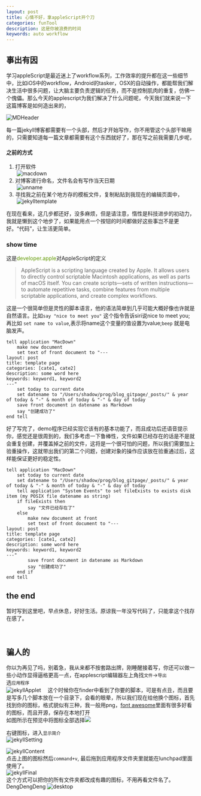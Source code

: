 ```yaml
---
layout: post
title: 心情不好，拿appleScript开个刀
categories: funTool
description: 这是你被浪费的时间
keywords: auto workflow
---
```


## 事出有因
学习appleScript是最近迷上了workflow系列，工作效率的提升都在这一些细节中，比如iOS中的workflow，Android的tasker，OSX的自动操作，都能帮我们解决生活中很多问题，让大脑主要负责逻辑的任务，而不是控制肌肉的重复，仿佛一个傀儡。那么今天的applescript为我们解决了什么问题呢，今天我们就来说一下这篇博客是如何造出来的，

![MDHeader](../image/appleScript/MDHeader.png)

    
每一篇jekyll博客都需要有一个头部，然后才开始写作，你不用管这个头部干嘛用的，只需要知道每一篇文章都需要有这个东西就好了，那在写之前我需要几步呢，

#### 之前的方式
1. 打开软件<br> ![macdown](../image/appleScript/macDownIcon.png)
2. 对博客进行命名，文件名会有写作当天日期<br> ![unname](../image/appleScript/unname.png)
3. 寻找我之前在某个地方存的模板文件，复制粘贴到我现在的编辑页面中，<br> ![jekylltemplate](../image/appleScript/Jekylltemplate.png)

在现在看来，这几步都还好，没多麻烦，但是请注意，惰性是科技进步的初动力，我就是懒到这个地步了，如果能用点一个按钮的时间都做好这些事岂不是更好。“代码”，让生活更简单。













### show time
这是<font color=#609900>developer.apple</font>对AppleScript的定义

>AppleScript is a scripting language created by Apple. It allows users to directly control scriptable Macintosh applications, as well as parts of macOS itself. You can create scripts—sets of written instructions—to automate repetitive tasks, combine features from multiple scriptable applications, and create complex workflows.<br>


这是一个很简单但是灵性的脚本语言，他的语法简单到几乎可能大概好像也许就是自然语言。比如`say "nice to meet you"` 这个指令告诉siri说nice to meet you;再比如 `set name to value`,表示将name这个变量的值设置为value;`beep` 就是电脑发声。

	tell application "MacDown"
		make new document
		set text of front document to "---
	layout: post
	title: template page
	categories: [cate1, cate2]
	description: some word here
	keywords: keyword1, keyword2
	---"
		set today to current date
		set datename to "/Users/shadow/prog/blog_gitpage/_posts/" & year of today & "-" & month of today & "-" & day of today
		save front document in datename as Markdown
		say "创建成功了"
	end tell
	
好了写完了，demo程序已经实现它该有的基本功能了，而且成功后还语音提示你，感觉还是很周到的，我们多考虑一下鲁棒性，文件如果已经存在的话是不是就会重复创建，并覆盖掉之前的文件，这将是一个很可怕的问题，所以我们需要加上验重操作，这就带出我们的第二个问题，创建对象的操作应该放在验重通过后，这样能保证更好的稳定性。

	tell application "MacDown"
		set today to current date
		set datename to "/Users/shadow/prog/blog_gitpage/_posts/" & year of today & "-" & month of today & "-" & day of today
		tell application "System Events" to set fileExists to exists disk item (my POSIX file datename as string)
		if fileExists then
			say "文件已经存在了"
		else
			make new document at front
			set text of front document to "---
	layout: post
	title: template page
	categories: [cate1, cate2]
	description: some word here
	keywords: keyword1, keyword2
	---"
			save front document in datename as Markdown
			say "创建成功了"
		end if
	end tell
	 
## the end

暂时写到这里吧，早点休息，好好生活。原谅我一年没写代码了，只能拿这个找存在感了。
<br><br><br>
## 骗人的
你以为再见了吗，别着急，我从来都不按套路出牌，刚睡醒接着写，你还可以做一些小动作显得逼格更高一点，在applescript编辑器左上角找`文件`->`导出` <br>
选`应用程序`<br> ![jekyllApplet](../image/appleScript/jekyllApplet.png) 
&emsp;这个时候你在finder中看到了你要的脚本，可是有点丑，而且要是写多几个脚本放在一个目录下，会看的眼晕，所以我们现在给他换个图标，首先找到你的图标，格式貌似有三种，我一般用png，[font awesome](https://fontawesome.com/icons)里面有很多好看的图标，而且开源，保存在本地打开<br> 如图所示在预览中将图标全部选择![](../image/appleScript/jekyllIcon.png)

右键图标，进入`显示简介`<br>![jekyllSetting](../image/appleScript/jekyllSetting.png)

![jekyllContent](../image/appleScript/jekyllContent.png)<br>
点击上图的图标然后`command+v`,
最后拖到应用程序文件夹里就能在lunchpad里面使用了。<br>
![jekyllFinal](../image/appleScript/jekyllFinal.png)<br>
这个方式可以把你的所有文件夹都改成有趣的图标，不用再看文件名了。<br>
DengDengDeng
![desktop](../image/deskTop.png)
